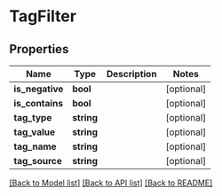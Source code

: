# TagFilter

## Properties
Name | Type | Description | Notes
------------ | ------------- | ------------- | -------------
**is_negative** | **bool** |  | [optional] 
**is_contains** | **bool** |  | [optional] 
**tag_type** | **string** |  | [optional] 
**tag_value** | **string** |  | [optional] 
**tag_name** | **string** |  | [optional] 
**tag_source** | **string** |  | [optional] 

[[Back to Model list]](../README.md#documentation-for-models) [[Back to API list]](../README.md#documentation-for-api-endpoints) [[Back to README]](../README.md)


